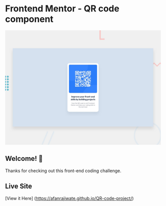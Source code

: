 # Frontend Mentor - QR code component

![Design preview for the QR code component coding challenge](./preview.jpg)

## Welcome! 👋

Thanks for checking out this front-end coding challenge.

## Live Site
[View it Here]
(https://afanrajiwate.github.io/QR-code-project/)
